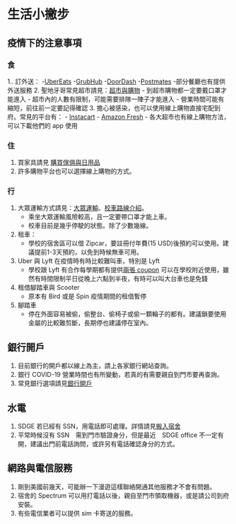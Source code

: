 # 生活小撇步

## 疫情下的注意事項

### 食
1.. 訂外送：
-[UberEats](https://www.ubereats.com/)
-[GrubHub](https://www.grubhub.com/?gclid=COzo3f-tzdQCFYSDaQodepsCZQ&utm_source=google&utm_medium=cpc&utm_campaign=Other+%7C+All+%7C+Brand&utm_term=grubhub&efkwid=4961869853&ef_id=VrU6vQAABVS0UO6n:20170620212422:s)
-[DoorDash](https://www.doordash.com/en-US)
-[Postmates]( https://postmates.com/) 
-部分餐廳也有提供外送服務
2. 聖地牙哥常見超市請見：[超市與購物](/6_在美生活/超市與購物.md)
    - 到超市購物都一定要戴口罩才能進入
    - 超市內的人數有限制，可能需要排隊一陣子才能進入
    - 營業時間可能有縮短，前往前一定要記得確認
3. 擔心被感染，也可以使用線上購物直接宅配到府。常見的平台有：
    - [Instacart](https://www.instacart.com/)
    - [Amazon Fresh](https://www.amazon.com/)
    - 各大超市也有線上購物方法，可以下載他們的 app 使用

### 住
1. 買家具請見 [購買傢俱與日用品](/5_到美應辦手續/購買傢俱與日用品.md)
2. 許多購物平台也可以選擇線上購物的方式。

### 行
1. 大眾運輸方式請見：[大眾運輸](/6_在美生活/大眾運輸.md)、[校車路線介紹](/6_在美生活/校車路線介紹.md)。
    - 乘坐大眾運輸風險較高，且一定要帶口罩才能上車。
    - 校車目前是幾乎停駛的狀態。除了少數幾線。
2. 租車：
    - 學校的宿舍區可以借 Zipcar，要註冊付年費(15 USD)後預約可以使用。建議提前1-3天預約，以免到時候無車可用。
3. Uber 與 Lyft 在疫情時有時比較難叫車，特別是 Lyft
    - 學校跟 Lyft 有合作每學期都有提供[兩張 coupon](https://finance.ucsd.edu/SafeRides/Home?fbclid=IwAR0dLbMSERViVsesN_2YApwmIRJGaxrvDyh84bq-fN9qQ6jGSmvVo4jNE9U) 可以在學校附近使用，雖然有時間限制平日從晚上六點到半夜，有時可以叫大台車也是免錢
4. 租借腳踏車與 Scooter
    - 原本有 Bird 或是 Spin 疫情期間的租借暫停
5. 腳踏車
    - 停在外面容易被偷，偷整台、偷椅子或偷一顆輪子的都有。建議鎖要使用金屬的比較難剪斷，長期停也建議停在室內。


## 銀行開戶
1. 目前銀行的開戶都以線上為主，請上各家銀行網站查詢。
2. 銀行 COVID-19 營業時間也有所變動，若真的有需要親自到門市要再查詢。
3. 常見銀行選項請見[銀行開戶](/5_到美應辦手續/銀行開戶.md)

## 水電
1. SDGE 若已經有 SSN，用電話即可處理。詳情請見[搬入宿舍](/5_到美應辦手續/搬入宿舍.md)
2. 平常時候沒有 SSN　需到門市驗證身分，但是最近　SDGE office 不一定有開，建議出門前電話詢問，或許另有電話確認身分的方式。

## 網路與電信服務
1. 剛到美國前幾天，可能辦一下漫遊這樣聯絡開通其他服務才不會有問題。
2. 宿舍的 Spectrum 可以用打電話以後，親自至門市領取機器，或是請公司到府安裝。
3. 有些電信業者可以提供 sim 卡寄送的服務。


